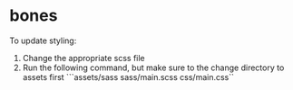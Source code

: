 # bones

To update styling: 

1. Change the appropriate scss file
2. Run the following command, but make sure to the change directory to assets first
    ```assets/sass sass/main.scss css/main.css``
